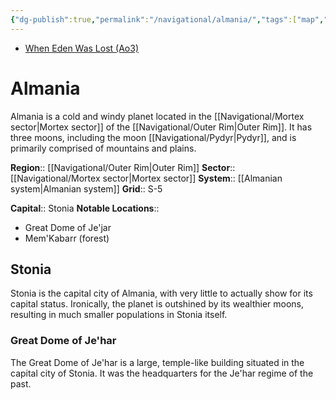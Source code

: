 ```yaml
---
{"dg-publish":true,"permalink":"/navigational/almania/","tags":["map","planet","outerrim","mortex","almaniasys"]}
---
```


- [When Eden Was Lost (Ao3)](https://archiveofourown.org/works/19334440/chapters/45992584)
# Almania

Almania is a cold and windy planet located in the [[Navigational/Mortex sector\|Mortex sector]] of the [[Navigational/Outer Rim\|Outer Rim]]. It has three moons, including the moon [[Navigational/Pydyr\|Pydyr]], and is primarily comprised of mountains and plains. 

**Region**::  [[Navigational/Outer Rim\|Outer Rim]]
**Sector**::  [[Navigational/Mortex sector\|Mortex sector]]
**System**::  [[Almanian system\|Almanian system]]
**Grid**::  S-5

**Capital**::  Stonia 
**Notable Locations**::
- Great Dome of Je'jar
- Mem'Kabarr (forest)
## Stonia

Stonia is the capital city of Almania, with very little to actually show for its capital status. Ironically, the planet is outshined by its wealthier moons, resulting in much smaller populations in Stonia itself.

### Great Dome of Je'har

The Great Dome of Je'har is a large, temple-like building situated in the capital city of Stonia. It was the headquarters for the Je'har regime of the past. 